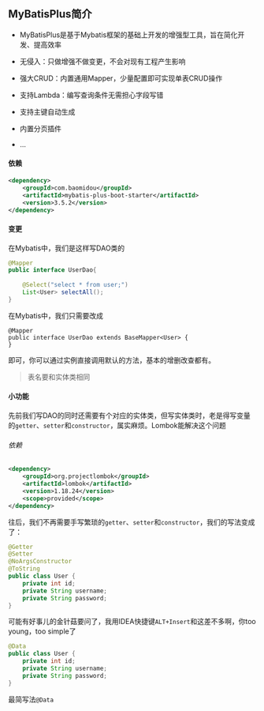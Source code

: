 ## MyBatisPlus简介
- MyBatisPlus是基于Mybatis框架的基础上开发的增强型工具，旨在简化开发、提高效率

- 无侵入：只做增强不做变更，不会对现有工程产生影响
- 强大CRUD：内置通用Mapper，少量配置即可实现单表CRUD操作
- 支持Lambda：编写查询条件无需担心字段写错
- 支持主键自动生成
- 内置分页插件
- ...


#### 依赖
```xml
<dependency>  
    <groupId>com.baomidou</groupId>  
    <artifactId>mybatis-plus-boot-starter</artifactId>  
    <version>3.5.2</version>  
</dependency>
```

#### 变更
在Mybatis中，我们是这样写DAO类的
```java
@Mapper  
public interface UserDao{  
  
    @Select("select * from user;")  
    List<User> selectAll();  
}
```

在Mybatis中，我们只需要改成
```
@Mapper  
public interface UserDao extends BaseMapper<User> {
}
```
即可，你可以通过实例直接调用默认的方法，基本的增删改查都有。
> 表名要和实体类相同

#### 小功能
先前我们写DAO的同时还需要有个对应的实体类，但写实体类时，老是得写变量的`getter`、`setter`和`constructor`，属实麻烦。Lombok能解决这个问题

###### 依赖
```xml
<dependency>  
    <groupId>org.projectlombok</groupId>  
    <artifactId>lombok</artifactId>  
    <version>1.18.24</version>  
    <scope>provided</scope>  
</dependency>
```

往后，我们不再需要手写繁琐的`getter`、`setter`和`constructor`，我们的写法变成了：
```java
@Getter  
@Setter  
@NoArgsConstructor  
@ToString  
public class User {  
    private int id;  
    private String username;  
    private String password;  
}
```

可能有好事儿的金针菇要问了，我用IDEA快捷键`ALT+Insert`和这差不多啊，你too young，too simple了
```java
@Data
public class User {  
    private int id;  
    private String username;  
    private String password;  
}
```
最简写法`@Data` 